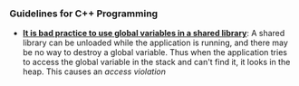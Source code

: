 ### Guidelines for C++ Programming

- [**It is bad practice to use global variables in a shared library**](https://developercommunity.visualstudio.com/solutions/430480/view.html): A shared library can be unloaded while the application is running, and there may be no way to destroy a global variable. Thus when the application tries to access the global variable in the stack and can't find it, it looks in the heap. This causes an _access violation_
